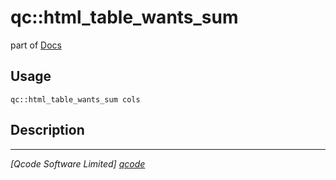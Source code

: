 qc::html_table_wants_sum
========================

part of [Docs](.)

Usage
-----
`qc::html_table_wants_sum cols`

Description
-----------


----------------------------------
*[Qcode Software Limited] [qcode]*

[qcode]: http://www.qcode.co.uk "Qcode Software"